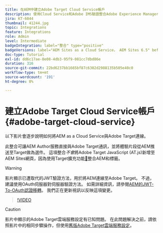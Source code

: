 ```yaml
---
title: 在AEM中建立Adobe Target Cloud Service帳戶
description: 使用Cloud Service和Adobe IMS驗證整合Adobe Experience Manager as a Cloud Service與Adobe Target。
jira: KT-6044
thumbnail: 41244.jpg
topic: Integrations
feature: Integrations
role: Admin
level: Intermediate
badgeIntegration: label="整合" type="positive"
badgeVersions: label="AEM Sites as a Cloud Service， AEM Sites 6.5" before-title="false"
doc-type: Tutorial
exl-id: dd6c17ae-8e08-4db3-95f9-081cc7dbd86e
duration: 316
source-git-commit: 22bd6237bb1665bf87c6302d2988135b505e40c0
workflow-type: tm+mt
source-wordcount: '191'
ht-degree: 0%

---
```


# 建立Adobe Target Cloud Service帳戶 {#adobe-target-cloud-service}

以下影片會逐步說明如何將AEM as a Cloud Service與Adobe Target連線。

此整合可讓AEM Author服務直接與Adobe Target通訊，並將體驗片段從AEM推送至Target做為選件。  這項整合&#x200B;*不會*&#x200B;將Adobe Target JavaScript (AT.js)新增至AEM Sites網頁，因為使用Target擴充功能[&#128279;](../experience-platform/data-collection/tags/connect-aem-tag-property-using-ims.md)整合AEM和標籤。

>[!WARNING]
>
>影片顯示已遭取代的JWT驗證方法，用於將AEM連線至Adobe Target。 不過，建議使用OAuth伺服器對伺服器驗證方法。 如需詳細資訊，請參閱[AEM的JWT-To-OAuth認證移轉](https://experienceleague.adobe.com/en/docs/experience-manager-learn/foundation/authentication/jwt-to-oauth-migration.html)。 我們正在更新視訊以反映這項變更。


>[!VIDEO](https://video.tv.adobe.com/v/41244?quality=12&learn=on)

>[!CAUTION]
>
>影片中顯示的Adobe Target雲端服務設定有已知問題。 在此問題解決之前，請依照影片中的相同步驟操作，但使用[舊版Adobe Target雲端服務設定](https://experienceleague.adobe.com/docs/experience-manager-learn/aem-target-tutorial/aem-target-implementation/using-aem-cloud-services.html)。
